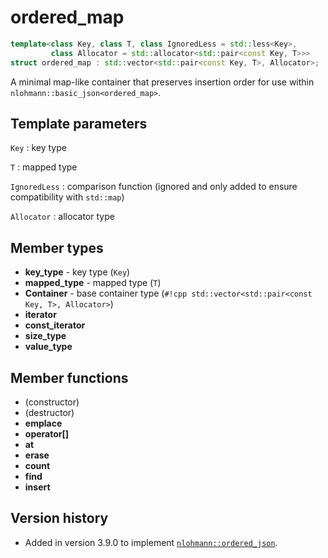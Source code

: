 # ordered_map

```cpp
template<class Key, class T, class IgnoredLess = std::less<Key>,
         class Allocator = std::allocator<std::pair<const Key, T>>>
struct ordered_map : std::vector<std::pair<const Key, T>, Allocator>;
```

A minimal map-like container that preserves insertion order for use within `nlohmann::basic_json<ordered_map>`.

## Template parameters

`Key`
:   key type

`T`
:   mapped type

`IgnoredLess`
:   comparison function (ignored and only added to ensure compatibility with `std::map`)

`Allocator`
:   allocator type

## Member types

- **key_type** - key type (`Key`)
- **mapped_type** - mapped type (`T`)
- **Container** - base container type (`#!cpp std::vector<std::pair<const Key, T>, Allocator>`)
- **iterator**
- **const_iterator**
- **size_type**
- **value_type**

## Member functions

- (constructor)
- (destructor)
- **emplace**
- **operator\[\]**
- **at**
- **erase**
- **count**
- **find**
- **insert**

## Version history

- Added in version 3.9.0 to implement [`nlohmann::ordered_json`](ordered_json.md).
